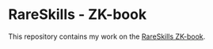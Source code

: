 # RareSkills - ZK-book


This repository contains my work on the [RareSkills ZK-book](https://www.rareskills.io/zk-book).




